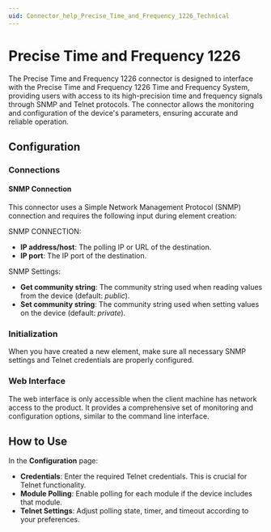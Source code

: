 ```yaml
---
uid: Connector_help_Precise_Time_and_Frequency_1226_Technical
---
```


# Precise Time and Frequency 1226

The Precise Time and Frequency 1226 connector is designed to interface with the Precise Time and Frequency 1226 Time and Frequency System, providing users with access to its high-precision time and frequency signals through SNMP and Telnet protocols. The connector allows the monitoring and configuration of the device's parameters, ensuring accurate and reliable operation.

## Configuration

### Connections

#### SNMP Connection

This connector uses a Simple Network Management Protocol (SNMP) connection and requires the following input during element creation:

SNMP CONNECTION:

- **IP address/host**: The polling IP or URL of the destination.
- **IP port**: The IP port of the destination.

SNMP Settings:

- **Get community string**: The community string used when reading values from the device (default: *public*).
- **Set community string**: The community string used when setting values on the device (default: *private*).

### Initialization

When you have created a new element, make sure all necessary SNMP settings and Telnet credentials are properly configured.

### Web Interface

The web interface is only accessible when the client machine has network access to the product. It provides a comprehensive set of monitoring and configuration options, similar to the command line interface.

## How to Use

In the **Configuration** page:

- **Credentials**: Enter the required Telnet credentials. This is crucial for Telnet functionality.
- **Module Polling**: Enable polling for each module if the device includes that module.
- **Telnet Settings**: Adjust polling state, timer, and timeout according to your preferences.


